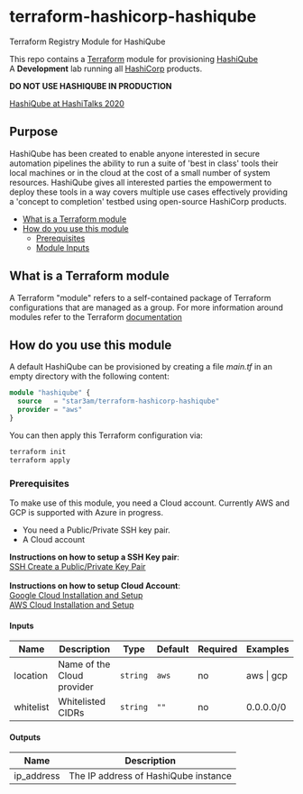 # terraform-hashicorp-hashiqube
Terraform Registry Module for HashiQube 

This repo contains a [Terraform](https://www.terraform.io/) module for provisioning [HashiQube](https://servian.github.io/hashiqube) <br />
A __Development__ lab running all [HashiCorp](https://www.hashicorp.com/) products.

__DO NOT USE HASHIQUBE IN PRODUCTION__

[HashiQube at HashiTalks 2020](https://www.hashicorp.com/resources/hashiqube-a-development-lab-using-all-the-hashicorp-products/)

## Purpose
HashiQube has been created to enable anyone interested in secure automation pipelines the ability to run a suite of 'best in class' tools their local machines or in the cloud  at the cost of a small number of system resources. HashiQube gives all interested parties the empowerment to deploy these tools in a way covers multiple use cases effectively providing a 'concept to completion' testbed using open-source HashiCorp products.

- [What is a Terraform module](#what-is-a-terraform-module)
- [How do you use this module](#how-do-you-use-this-module)
    - [Prerequisites](#prerequisites)
    - [Module Inputs](#inputs)

## What is a Terraform module
A Terraform "module" refers to a self-contained package of Terraform configurations that are managed as a group.
For more information around modules refer to the Terraform [documentation](https://www.terraform.io/docs/modules/index.html)

## How do you use this module
A default HashiQube can be provisioned by creating a file _main.tf_ in an empty directory with the following content:

```terraform
module "hashiqube" {
  source   = "star3am/terraform-hashicorp-hashiqube"
  provider = "aws"
}
```

You can then apply this Terraform configuration via:

```bash
terraform init
terraform apply
```

### Prerequisites

To make use of this module, you need a Cloud account.
Currently AWS and GCP is supported with Azure in progress.

- You need a Public/Private SSH key pair. 
- A Cloud account

__Instructions on how to setup a SSH Key pair__: <br />
[SSH Create a Public/Private Key Pair](https://www.ssh.com/ssh/keygen/) <br /><br />
__Instructions on how to setup Cloud Account__: <br />
[Google Cloud Installation and Setup](https://cloud.google.com/deployment-manager/docs/step-by-step-guide/installation-and-setup)<br />
[AWS Cloud Installation and Setup](https://aws.amazon.com/premiumsupport/knowledge-center/create-and-activate-aws-account/)




#### Inputs

| Name | Description | Type | Default | Required | Examples |
|------|-------------|------|---------|----------|---------|
| location | Name of the Cloud provider | `string` | `aws` | no | aws \| gcp |
| whitelist | Whitelisted CIDRs | `string` | `""` | no | 0.0.0.0/0 |

#### Outputs

| Name | Description |
|------|-------------|
| ip_address | The IP address of HashiQube instance |